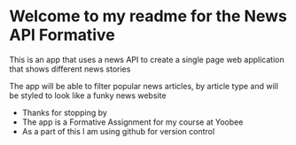 <h1>Welcome to my readme for the News API Formative</h1>
<p>This is an app that uses a news API to create a single page web application that shows different news stories</p>
<p>The app will be able to filter popular news articles, by article type and will be styled to look like a funky news website</p>

- Thanks for stopping by
- The app is a Formative Assignment for my course at Yoobee
- As a part of this I am using github for version control
